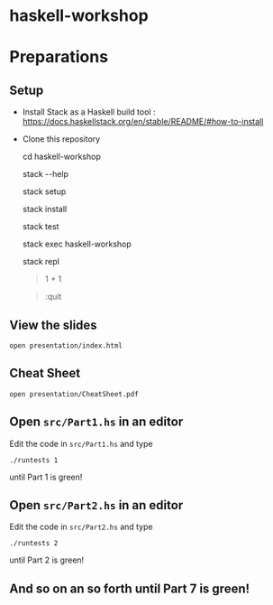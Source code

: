 # haskell-workshop


# Preparations


## Setup

- Install Stack as a Haskell build tool : https://docs.haskellstack.org/en/stable/README/#how-to-install

- Clone this repository

    cd haskell-workshop

    stack --help

    stack setup

    stack install

    stack test

    stack exec haskell-workshop

    stack repl

    > 1 + 1

    > :quit


## View the slides

    open presentation/index.html
    

## Cheat Sheet

    open presentation/CheatSheet.pdf


## Open `src/Part1.hs` in an editor

Edit the code in `src/Part1.hs` and type 

    ./runtests 1

until Part 1 is green!


## Open `src/Part2.hs` in an editor

Edit the code in `src/Part2.hs` and type

    ./runtests 2
    
until Part 2 is green!


## And so on an so forth until Part 7 is green!

